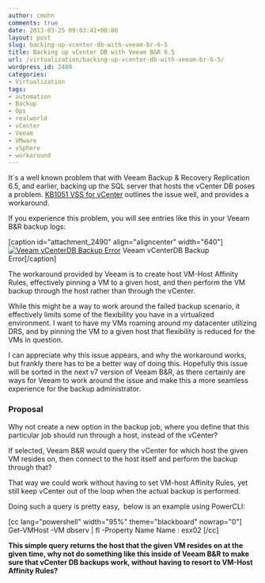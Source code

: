 ```yaml
---
author: cmohn
comments: true
date: 2013-03-25 09:03:41+00:00
layout: post
slug: backing-up-vcenter-db-with-veeam-br-6-5
title: Backing up vCenter DB with Veeam B&R 6.5
url: /virtualization/backing-up-vcenter-db-with-veeam-br-6-5/
wordpress_id: 2489
categories:
- Virtualization
tags:
- automation
- Backup
- Ops
- realworld
- vCenter
- Veeam
- VMware
- vSphere
- workaround
---
```


It´s a well known problem that with Veeam Backup & Recovery Replication 6.5, and earlier, backing up the SQL server that hosts the vCenter DB poses a problem. [KB1051 VSS for vCenter](http://www.veeam.com/kb1051) outlines the issue well, and provides a workaround.

If you experience this problem, you will see entries like this in your Veeam B&R backup logs:

[caption id="attachment_2490" align="aligncenter" width="640"][![Veeam vCenterDB Backup Error](http://vninja.net/wordpress/wp-content/uploads/2013/03/VeeamvCenterBackup01-1024x214.png)](http://vninja.net/wordpress/wp-content/uploads/2013/03/VeeamvCenterBackup01.png) Veeam vCenterDB Backup Error[/caption]

The workaround provided by Veeam is to create host VM-Host Affinity Rules, effectively pinning a VM to a given host, and then perform the VM backup through the host rather than through the vCenter.

While this might be a way to work around the failed backup scenario, it effectively limits some of the flexibility you have in a virtualized environment. I want to have my VMs roaming around my datacenter utilizing DRS, and by pinning the VM to a given host that flexibility is reduced for the VMs in question.

I can appreciate why this issue appears, and why the workaround works, but frankly there has to be a better way of doing this. Hopefully this issue will be sorted in the next v7 version of Veeam B&R, as there certainly are ways for Veeam to work around the issue and make this a more seamless experience for the backup administrator.


### Proposal


Why not create a new option in the backup job, where you define that this particular job should run through a host, instead of the vCenter?

If selected, Veeam B&R would query the vCenter for which host the given VM resides on, then connect to the host itself and perform the backup through that?

That way we could work without having to set VM-host Affinity Rules, yet still keep vCenter out of the loop when the actual backup is performed.

Doing such a query is pretty easy,  below is an example using PowerCLI:

[cc lang="powershell" width="95%" theme="blackboard" nowrap="0"]
Get-VMHost -VM dbserv | fl -Property Name
Name : esx02
[/cc]



**This simple query returns the host that the given VM resides on at the given time, why not do something like this inside of Veeam B&R to make sure that vCenter DB backups work, without having to resort to VM-Host Affinity Rules?**

